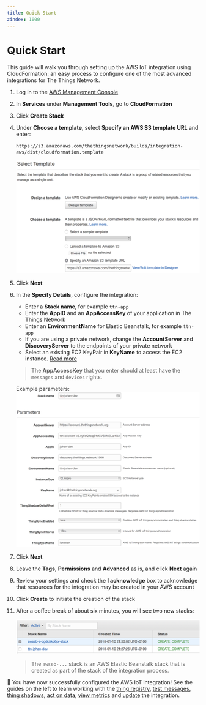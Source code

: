 ```yaml
---
title: Quick Start
zindex: 1000
---
```


# Quick Start

This guide will walk you through setting up the AWS IoT integration using CloudFormation: an easy process to configure one of the most advanced integrations for The Things Network.

1. Log in to the [AWS Management Console](http://console.aws.amazon.com)
2. In **Services** under **Management Tools**, go to **CloudFormation**
3. Click **Create Stack**
4. Under **Choose a template**, select **Specify an AWS S3 template URL** and enter:

   ```
   https://s3.amazonaws.com/thethingsnetwork/builds/integration-aws/dist/cloudformation.template
   ```

   ![Select Template](select-template.png)

5. Click **Next**
6. In the **Specify Details**, configure the integration:

   * Enter a **Stack name**, for example `ttn-app`
   * Enter the **AppID** and an **AppAccessKey** of your application in The Things Network
   * Enter an **EnvironmentName** for Elastic Beanstalk, for example `ttn-app`
   * If you are using a private network, change the **AccountServer** and **DiscoveryServer** to the endpoints of your private network
   * Select an existing EC2 KeyPair in **KeyName** to access the EC2 instance. [Read more](https://docs.aws.amazon.com/AWSEC2/latest/UserGuide/ec2-key-pairs.html)

   > The **AppAccessKey** that you enter should at least have the `messages` and `devices` rights.

   Example parameters:
   ![Parameters](parameters.png)

7. Click **Next**
8. Leave the **Tags**, **Permissions** and **Advanced** as is, and click **Next** again
9. Review your settings and check the **I acknowledge** box to acknowledge that resources for the integration may be created in your AWS account
10. Click **Create** to initiate the creation of the stack
11. After a coffee break of about six minutes, you will see two new stacks:

    ![Stacks](stacks.png)

    > The `awseb-...` stack is an AWS Elastic Beanstalk stack that is created as part of the stack of the integration process.

🎉 You have now successfully configured the AWS IoT integration! See the guides on the left to learn working with the [thing registry](./thing-registry.md), [test messages](./test-messages.md), [thing shadows](./thing-shadows.md), [act on data](./act-on-data.md), [view metrics](./view-metrics.md) and [update](./update.md) the integration.
